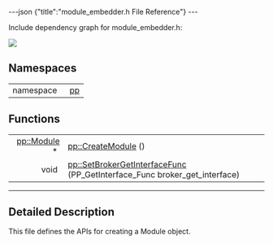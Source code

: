 ---json {"title":"module\_embedder.h File Reference"} ---

Include dependency graph for module\_embedder.h:

![](/docs/native-client/pepper_dev/cpp/module__embedder_8h__incl.png)

Namespaces
----------

<table><tbody><tr class="odd"><td style="text-align: right;">namespace  </td><td><a href="/docs/native-client/pepper_dev/cpp/namespacepp/" class="el">pp</a></td></tr></tbody></table>

Functions
---------

<table><tbody><tr class="odd"><td style="text-align: right;"><a href="/docs/native-client/pepper_dev/cpp/classpp_1_1_module/" class="el">pp::Module</a> * </td><td><a href="/docs/native-client/pepper_dev/cpp/namespacepp#ac861e0e00515a40d07a40e0dcc0fd728" class="el">pp::CreateModule</a> ()</td></tr><tr class="even"><td style="text-align: right;">void </td><td><a href="/docs/native-client/pepper_dev/cpp/namespacepp#a819119da5e9818961e9ab5306f3655d7" class="el">pp::SetBrokerGetInterfaceFunc</a> (PP_GetInterface_Func broker_get_interface)</td></tr></tbody></table>

------------------------------------------------------------------------

<span id="details" class="anchor" style="margin: 0;"></span>

Detailed Description
--------------------

This file defines the APIs for creating a Module object.
